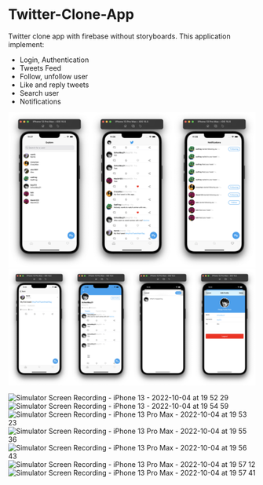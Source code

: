 # Twitter-Clone-App
Twitter clone app with firebase without storyboards. 
This application implement: 
- Login, Authentication
- Tweets Feed
- Follow, unfollow user
- Like and reply tweets
- Search user
- Notifications

![merge](https://github.com/Nam-Namazov/media1/blob/main/tweeterMerged1.png)
![merge13](https://github.com/Nam-Namazov/media1/blob/main/MERGET.png)

![Simulator Screen Recording - iPhone 13 - 2022-10-04 at 19 52 29](https://user-images.githubusercontent.com/84244347/193881486-8de55534-c400-4ea1-895a-42ff4ed786b4.gif)
![Simulator Screen Recording - iPhone 13 - 2022-10-04 at 19 54 59](https://user-images.githubusercontent.com/84244347/193881499-b48ae3e5-44ae-4e46-a347-88893e438b1e.gif)
![Simulator Screen Recording - iPhone 13 Pro Max - 2022-10-04 at 19 53 23](https://user-images.githubusercontent.com/84244347/193881519-a8eb0f03-28f8-4f0e-9808-adc29311c3fd.gif)
![Simulator Screen Recording - iPhone 13 Pro Max - 2022-10-04 at 19 55 36](https://user-images.githubusercontent.com/84244347/193881531-ea3bc9d5-de82-447b-8052-d8921ab9d49c.gif)
![Simulator Screen Recording - iPhone 13 Pro Max - 2022-10-04 at 19 56 43](https://user-images.githubusercontent.com/84244347/193881618-63da7b7d-38a0-4227-8bf0-801d7b90ee54.gif)
![Simulator Screen Recording - iPhone 13 Pro Max - 2022-10-04 at 19 57 12](https://user-images.githubusercontent.com/84244347/193881638-3a9dd85b-37f2-4828-aea6-fb069bd4e15e.gif)
![Simulator Screen Recording - iPhone 13 Pro Max - 2022-10-04 at 19 57 41](https://user-images.githubusercontent.com/84244347/193881656-6ae2161a-d6af-4679-a51c-386a070a7f9d.gif)
